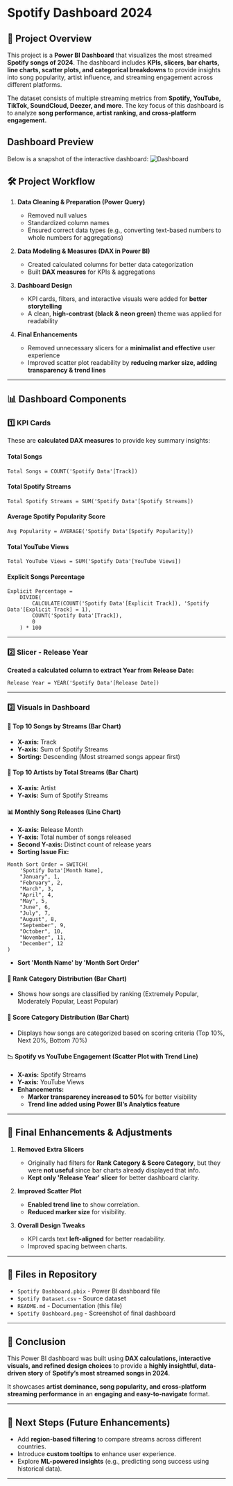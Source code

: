 # Spotify Dashboard 2024

## 📌 Project Overview

This project is a **Power BI Dashboard** that visualizes the most streamed **Spotify songs of 2024**. The dashboard includes **KPIs, slicers, bar charts, line charts, scatter plots, and categorical breakdowns** to provide insights into song popularity, artist influence, and streaming engagement across different platforms.

The dataset consists of multiple streaming metrics from **Spotify, YouTube, TikTok, SoundCloud, Deezer, and more**. The key focus of this dashboard is to analyze **song performance, artist ranking, and cross-platform engagement.**

## Dashboard Preview

Below is a snapshot of the interactive dashboard: ![Dashboard](https://github.com/CodeVistaPro/PowerBI_Projects/blob/main/Spotify%20Dashboard/Spotify%20Dashboard.png)


## 🛠️ **Project Workflow**

1. **Data Cleaning & Preparation (Power Query)**

   - Removed null values
   - Standardized column names
   - Ensured correct data types (e.g., converting text-based numbers to whole numbers for aggregations)

2. **Data Modeling & Measures (DAX in Power BI)**

   - Created calculated columns for better data categorization
   - Built **DAX measures** for KPIs & aggregations

3. **Dashboard Design**

   - KPI cards, filters, and interactive visuals were added for **better storytelling**
   - A clean, **high-contrast (black & neon green)** theme was applied for readability

4. **Final Enhancements**

   - Removed unnecessary slicers for a **minimalist and effective** user experience
   - Improved scatter plot readability by **reducing marker size, adding transparency & trend lines**

---

## 📊 **Dashboard Components**

### **1️⃣ KPI Cards**

These are **calculated DAX measures** to provide key summary insights:

#### **Total Songs**

```DAX
Total Songs = COUNT('Spotify Data'[Track])
```

#### **Total Spotify Streams**

```DAX
Total Spotify Streams = SUM('Spotify Data'[Spotify Streams])
```

#### **Average Spotify Popularity Score**

```DAX
Avg Popularity = AVERAGE('Spotify Data'[Spotify Popularity])
```

#### **Total YouTube Views**

```DAX
Total YouTube Views = SUM('Spotify Data'[YouTube Views])
```

#### **Explicit Songs Percentage**

```DAX
Explicit Percentage =
    DIVIDE(
        CALCULATE(COUNT('Spotify Data'[Explicit Track]), 'Spotify Data'[Explicit Track] = 1),
        COUNT('Spotify Data'[Track]),
        0
    ) * 100
```

---

### **2️⃣ Slicer - Release Year**

**Created a calculated column to extract Year from Release Date:**

```DAX
Release Year = YEAR('Spotify Data'[Release Date])
```

---

### **3️⃣ Visuals in Dashboard**

#### **🎵 Top 10 Songs by Streams (Bar Chart)**

- **X-axis:** Track
- **Y-axis:** Sum of Spotify Streams
- **Sorting:** Descending (Most streamed songs appear first)

#### **🎤 Top 10 Artists by Total Streams (Bar Chart)**

- **X-axis:** Artist
- **Y-axis:** Sum of Spotify Streams

#### **📊 Monthly Song Releases (Line Chart)**

- **X-axis:** Release Month
- **Y-axis:** Total number of songs released
- **Second Y-axis:** Distinct count of release years
- **Sorting Issue Fix:**

```DAX
Month Sort Order = SWITCH(
    'Spotify Data'[Month Name],
    "January", 1,
    "February", 2,
    "March", 3,
    "April", 4,
    "May", 5,
    "June", 6,
    "July", 7,
    "August", 8,
    "September", 9,
    "October", 10,
    "November", 11,
    "December", 12
)
```

- **Sort 'Month Name' by 'Month Sort Order'**

#### **📌 Rank Category Distribution (Bar Chart)**

- Shows how songs are classified by ranking (Extremely Popular, Moderately Popular, Least Popular)

#### **📌 Score Category Distribution (Bar Chart)**

- Displays how songs are categorized based on scoring criteria (Top 10%, Next 20%, Bottom 70%)

#### **📉 Spotify vs YouTube Engagement (Scatter Plot with Trend Line)**

- **X-axis:** Spotify Streams
- **Y-axis:** YouTube Views
- **Enhancements:**
  - **Marker transparency increased to 50%** for better visibility
  - **Trend line added using Power BI’s Analytics feature**

---

## 🔧 **Final Enhancements & Adjustments**

1. **Removed Extra Slicers**

   - Originally had filters for **Rank Category & Score Category**, but they were **not useful** since bar charts already displayed that info.
   - **Kept only 'Release Year' slicer** for better dashboard clarity.

2. **Improved Scatter Plot**

   - **Enabled trend line** to show correlation.
   - **Reduced marker size** for visibility.

3. **Overall Design Tweaks**

   - KPI cards text **left-aligned** for better readability.
   - Improved spacing between charts.

---

## 💾 **Files in Repository**

- `Spotify Dashboard.pbix` - Power BI dashboard file
- `Spotify Dataset.csv` - Source dataset
- `README.md` - Documentation (this file)
- `Spotify Dashboard.png` - Screenshot of final dashboard

---

## 🚀 **Conclusion**

This Power BI dashboard was built using **DAX calculations, interactive visuals, and refined design choices** to provide a **highly insightful, data-driven story** of **Spotify’s most streamed songs in 2024**.

It showcases **artist dominance, song popularity, and cross-platform streaming performance** in an **engaging and easy-to-navigate** format.

---

## 📌 **Next Steps (Future Enhancements)**

- Add **region-based filtering** to compare streams across different countries.
- Introduce **custom tooltips** to enhance user experience.
- Explore **ML-powered insights** (e.g., predicting song success using historical data).

---

###



